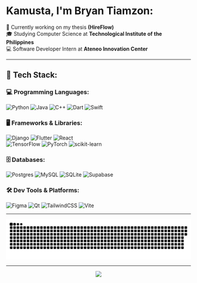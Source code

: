 # Kamusta, I'm Bryan Tiamzon:

🔹 Currently working on my thesis **(HireFlow)**  
🎓 Studying Computer Science at **Technological Institute of the Philippines**  
💻 Software Developer Intern at **Ateneo Innovation Center**

---

## 🚀 Tech Stack:

### 💻 Programming Languages:

![Python](https://img.shields.io/badge/python-3670A0?style=for-the-badge&logo=python&logoColor=ffdd54)
![Java](https://img.shields.io/badge/java-%23ED8B00.svg?style=for-the-badge&logo=openjdk&logoColor=white)
![C++](https://img.shields.io/badge/c++-%2300599C.svg?style=for-the-badge&logo=c%2B%2B&logoColor=white)
![Dart](https://img.shields.io/badge/dart-%230175C2.svg?style=for-the-badge&logo=dart&logoColor=white)
![Swift](https://img.shields.io/badge/swift-F54A2A?style=for-the-badge&logo=swift&logoColor=white)

### 🖥️ Frameworks & Libraries:

![Django](https://img.shields.io/badge/django-%23092E20.svg?style=for-the-badge&logo=django&logoColor=white)
![Flutter](https://img.shields.io/badge/Flutter-%2302569B.svg?style=for-the-badge&logo=Flutter&logoColor=white)
![React](https://img.shields.io/badge/react-%2320232a.svg?style=for-the-badge&logo=react&logoColor=%2361DAFB)  
![TensorFlow](https://img.shields.io/badge/TensorFlow-%23FF6F00.svg?style=for-the-badge&logo=TensorFlow&logoColor=white)
![PyTorch](https://img.shields.io/badge/PyTorch-%23EE4C2C.svg?style=for-the-badge&logo=PyTorch&logoColor=white)
![scikit-learn](https://img.shields.io/badge/scikit--learn-%23F7931E.svg?style=for-the-badge&logo=scikit-learn&logoColor=white)

### 🗄️ Databases:

![Postgres](https://img.shields.io/badge/postgres-%23316192.svg?style=for-the-badge&logo=postgresql&logoColor=white)
![MySQL](https://img.shields.io/badge/mysql-4479A1.svg?style=for-the-badge&logo=mysql&logoColor=white)
![SQLite](https://img.shields.io/badge/sqlite-%2307405e.svg?style=for-the-badge&logo=sqlite&logoColor=white)
![Supabase](https://img.shields.io/badge/Supabase-3ECF8E?style=for-the-badge&logo=supabase&logoColor=white)

### 🛠️ Dev Tools & Platforms:

![Figma](https://img.shields.io/badge/figma-%23F24E1E.svg?style=for-the-badge&logo=figma&logoColor=white)
![Qt](https://img.shields.io/badge/Qt-%23217346.svg?style=for-the-badge&logo=Qt&logoColor=white)
![TailwindCSS](https://img.shields.io/badge/tailwindcss-%2338B2AC.svg?style=for-the-badge&logo=tailwind-css&logoColor=white)
![Vite](https://img.shields.io/badge/vite-%23646CFF.svg?style=for-the-badge&logo=vite&logoColor=white)

---

<picture>
  <source media="(prefers-color-scheme: dark)" srcset="https://raw.githubusercontent.com/officialbryx/officialbryx/output/github-snake-dark.svg" />
  <source media="(prefers-color-scheme: light)" srcset="https://raw.githubusercontent.com/officialbryx/officialbryx/output/github-snake.svg" />
  <img alt="github-snake" src="https://raw.githubusercontent.com/officialbryx/officialbryx/output/github-snake.svg" />
</picture>

---

</div> 
<div align="center"> 
    <img src="https://capsule-render.vercel.app/api?type=waving&color=navy&height=100&section=footer&fontColor=navy"/> 
</div>
